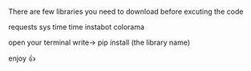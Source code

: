 There are few libraries you need to download before excuting the code 

requests
sys
time
time 
instabot
colorama

open your terminal write-> pip install (the library name)

enjoy 👍
